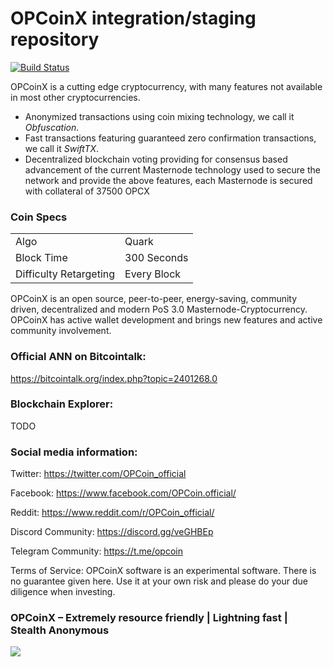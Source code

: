OPCoinX integration/staging repository
=====================================

[![Build Status](https://travis-ci.org/opcoinx/OPCoinX.svg?branch=master)](https://travis-ci.org/opcoinx/OPCoinX)

OPCoinX is a cutting edge cryptocurrency, with many features not available in most other cryptocurrencies.
- Anonymized transactions using coin mixing technology, we call it _Obfuscation_.
- Fast transactions featuring guaranteed zero confirmation transactions, we call it _SwiftTX_.
- Decentralized blockchain voting providing for consensus based advancement of the current Masternode
  technology used to secure the network and provide the above features, each Masternode is secured
  with collateral of 37500 OPCX


### Coin Specs
<table>
<tr><td>Algo</td><td>Quark</td></tr>
<tr><td>Block Time</td><td>300 Seconds</td></tr>
<tr><td>Difficulty Retargeting</td><td>Every Block</td></tr>
</table>

OPCoinX is an open source, peer-to-peer, energy-saving, community driven, decentralized and modern PoS 3.0 Masternode-Cryptocurrency. OPCoinX has active wallet development and brings new features and active community involvement.

### Official ANN on Bitcointalk: 

https://bitcointalk.org/index.php?topic=2401268.0

### Blockchain Explorer:

TODO

### Social media information: 

Twitter: https://twitter.com/OPCoin_official

Facebook: https://www.facebook.com/OPCoin.official/

Reddit: https://www.reddit.com/r/OPCoin_official/

Discord Community: https://discord.gg/veGHBEp

Telegram Community: https://t.me/opcoin


Terms of Service:
OPCoinX software is an experimental software. There is no guarantee given here.
Use it at your own risk and please do your due diligence when investing.

### OPCoinX – Extremely resource friendly | Lightning fast | Stealth Anonymous 
![](https://i.imgur.com/HaTtPJd.png) 